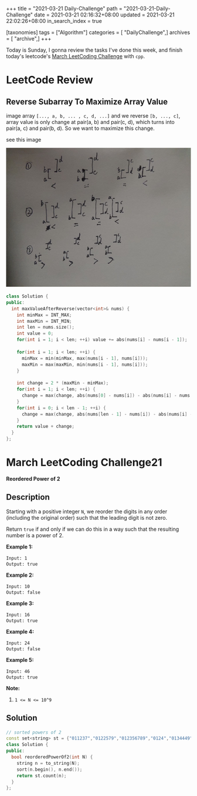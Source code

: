 +++
title = "2021-03-21 Daily-Challenge"
path = "2021-03-21-Daily-Challenge"
date = 2021-03-21 02:16:32+08:00
updated = 2021-03-21 22:02:26+08:00
in_search_index = true

[taxonomies]
tags = ["Algorithm"]
categories = [ "DailyChallenge",]
archives = [ "archive",]
+++

Today is Sunday, I gonna review the tasks I've done this week, and finish today's leetcode's [March LeetCoding Challenge](https://leetcode.com/explore/challenge/card/march-leetcoding-challenge-2021/590/week-3-march-15th-march-21st/3679/) with `cpp`.


<!-- more -->

# LeetCode Review

## Reverse Subarray To Maximize Array Value

image array `[..., a, b, ... , c, d, ...]` and we reverse `[b, ..., c]`, array value is only change at pair(a, b) and pair(c, d), which turns into pair(a, c) and pair(b, d). So we want to maximize this change.

see this image

![explanation](./img.jpg)

``` cpp
class Solution {
public:
  int maxValueAfterReverse(vector<int>& nums) {
    int minMax = INT_MAX;
    int maxMin = INT_MIN;
    int len = nums.size();
    int value = 0;
    for(int i = 1; i < len; ++i) value += abs(nums[i] - nums[i - 1]);
    
    for(int i = 1; i < len; ++i) {
      minMax = min(minMax, max(nums[i - 1], nums[i]));
      maxMin = max(maxMin, min(nums[i - 1], nums[i]));
    }
    
    int change = 2 * (maxMin - minMax);
    for(int i = 1; i < len; ++i) {
      change = max(change, abs(nums[0] - nums[i]) - abs(nums[i] - nums[i - 1]));
    }
    for(int i = 0; i < len - 1; ++i) {
      change = max(change, abs(nums[len - 1] - nums[i]) - abs(nums[i] - nums[i + 1]));
    }
    return value + change;
  }
};
```

# March LeetCoding Challenge21

**Reordered Power of 2**

## Description

Starting with a positive integer `N`, we reorder the digits in any order (including the original order) such that the leading digit is not zero.

Return `true` if and only if we can do this in a way such that the resulting number is a power of 2.

 



**Example 1:**

```
Input: 1
Output: true
```

**Example 2:**

```
Input: 10
Output: false
```

**Example 3:**

```
Input: 16
Output: true
```

**Example 4:**

```
Input: 24
Output: false
```

**Example 5:**

```
Input: 46
Output: true
```

 

**Note:**

1. `1 <= N <= 10^9`

## Solution

``` cpp
// sorted powers of 2
const set<string> st = {"011237","0122579","012356789","0124","0134449","0145678","01466788","0248","0368888","0469","1","112234778","11266777","122446","125","128","1289","13468","16","2","224588","23","23334455","234455668","23678","256","35566","4","46","8"};
class Solution {
public:
  bool reorderedPowerOf2(int N) {
    string n = to_string(N);
    sort(n.begin(), n.end());
    return st.count(n);
  }
};
```
